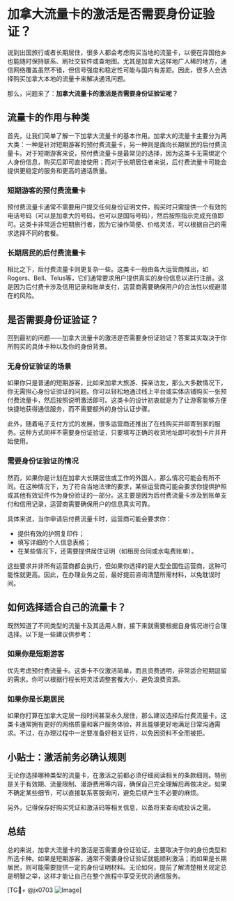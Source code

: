 # 加拿大流量卡的激活是否需要身份证验证？

说到出国旅行或者长期居住，很多人都会考虑购买当地的流量卡，以便在异国他乡也能随时保持联系、刷社交软件或查地图。尤其是加拿大这样地广人稀的地方，通信网络覆盖虽然不错，但信号强度和稳定性可能与国内有差距。因此，很多人会选择购买加拿大本地的流量卡来解决通讯问题。

那么，问题来了：**加拿大流量卡的激活是否需要身份证验证呢？**

## 流量卡的作用与种类

首先，让我们简单了解一下加拿大流量卡的基本作用。加拿大的流量卡主要分为两大类：一种是针对短期游客的预付费流量卡，另一种则是面向长期居民的后付费流量卡。对于短期游客来说，预付费流量卡是最常见的选择，因为这类卡无需绑定个人身份信息，购买后即可直接使用；而对于长期居住者来说，后付费流量卡可能会提供更稳定的服务和更高的通话质量。

### 短期游客的预付费流量卡

预付费流量卡通常不需要用户提交任何身份证明文件，购买时只需提供一个有效的电话号码（可以是加拿大的号码，也可以是国际号码），然后按照指示完成充值即可。这类卡非常适合短期旅行者，因为它操作简便、价格灵活，可以根据自己的需求选择不同的套餐。

### 长期居民的后付费流量卡

相比之下，后付费流量卡则更复杂一些。这类卡一般由各大运营商推出，如Rogers、Bell、Telus等，它们通常要求用户提供真实的身份信息以进行注册。这是因为后付费卡涉及信用记录和账单支付，运营商需要确保用户的合法性以规避潜在的风险。

## 是否需要身份证验证？

回到最初的问题——加拿大流量卡的激活是否需要身份证验证？答案其实取决于你所购买的具体卡种以及你的身份背景。

### 无身份证验证的场景

如果你只是普通的短期游客，比如来加拿大旅游、探亲访友，那么大多数情况下，你无需担心身份证验证的问题。你可以轻松地通过线上平台或实体店铺购买一张预付费流量卡，然后按照说明激活即可。这类卡的设计初衷就是为了让游客能够方便快捷地获得通信服务，而不需要额外的身份认证步骤。

此外，随着电子支付方式的发展，很多运营商还推出了在线购买并邮寄到家的服务。这种方式同样不需要身份证验证，只要填写正确的收货地址即可收到卡片并开始使用。

### 需要身份证验证的情况

然而，如果你是计划在加拿大长期居住或工作的外国人，那么情况可能会有所不同。在这种情况下，为了符合当地法律的要求，某些运营商可能会要求你提供护照或其他有效证件作为身份验证的一部分。这主要是因为后付费流量卡涉及到账单支付和信用记录，运营商需要确保用户的信息真实可靠。

具体来说，当你申请后付费流量卡时，运营商可能会要求你：

- 提供有效的护照复印件；
- 填写详细的个人信息表格；
- 在某些情况下，还需要提供居住证明（如租房合同或水电费账单）。

这些要求并非所有运营商都会执行，但如果你选择的是大型全国性运营商，这种可能性就更高。因此，在办理业务之前，最好提前咨询清楚所需材料，以免耽误时间。

## 如何选择适合自己的流量卡？

既然知道了不同类型的流量卡及其适用人群，接下来就需要根据自身情况进行合理选择。以下是一些建议供参考：

### 如果你是短期游客

优先考虑预付费流量卡。这类卡不仅激活简单，而且资费透明，非常适合短期逗留的需求。你可以根据行程长短灵活调整套餐大小，避免浪费资源。

### 如果你是长期居民

如果你打算在加拿大定居一段时间甚至永久居住，那么建议选择后付费流量卡。这类卡通常拥有更好的网络质量和客户服务体验，并且能够更好地满足日常沟通需求。不过，在办理过程中一定要准备好相关证件，以免因资料不全而被拒。

## 小贴士：激活前务必确认规则

无论你选择哪种类型的流量卡，在激活之前都必须仔细阅读相关的条款细则。特别是关于有效期、流量限制、漫游费用等内容，确保自己完全理解后再做决定。如果不确定某些细节，可以直接联系客服询问，避免后续产生不必要的麻烦。

另外，记得保存好购买凭证和激活码等相关信息，以备将来查询或投诉之需。

## 总结

总的来说，加拿大流量卡的激活是否需要身份证验证，主要取决于你的身份类型和所选卡种。如果是短期游客，通常不需要身份证验证就能顺利激活；而如果是长期居民，则可能需要提供一定的身份证明材料。无论如何，提前了解清楚相关规定总是明智之举，这样才能让自己在整个旅程中享受无忧的通信服务。

[TG💪+ @jx0703 ![Image](https://github.com/user-attachments/assets/dbca1d08-cadb-493c-b0ec-ad6f7a83f270)]